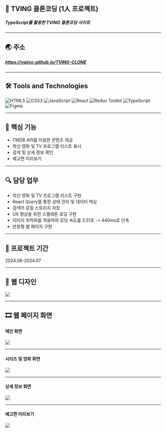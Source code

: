 ## 📝 TVING 클론코딩 (1人 프로젝트)
##### TypeScript를 활용한 TVING 클론코딩 사이트

----

## 🌏 주소
##### <https://vaiice.github.io/TVING-CLONE>

----

## 🛠️ Tools and Technologies
![HTML5](https://img.shields.io/badge/HTML5-%23E34F26.svg?&style=for-the-badge&logo=html5&logoColor=white)
![CSS3](https://img.shields.io/badge/-CSS3-1572B6?logo=css3&logoColor=white&style=for-the-badge)
![JavaScript](https://img.shields.io/badge/JavaScript-%23F7DF1E.svg?&style=for-the-badge&logo=javascript&logoColor=black)
![React](https://img.shields.io/badge/React-%2361DAFB.svg?&style=for-the-badge&logo=react&logoColor=white)
![Redux Toolkit](https://img.shields.io/badge/Redux_Toolkit-%23834383.svg?style=for-the-badge&logo=redux&logoColor=white)
![TypeScript](https://img.shields.io/badge/TypeScript-%23007ACC.svg?style=for-the-badge&logo=typescript&logoColor=white)
![Figma](https://img.shields.io/badge/-Figma-F24E1E?logo=Figma&logoColor=white&style=for-the-badge)

----
## 🔑 핵심 기능
- TMDB API를 이용한 콘텐츠 제공
- 최신 영화 및 TV 프로그램 리스트 표시
- 검색 및 상세 정보 확인
- 예고편 미리보기

----

## 🔍 담당 업무
- 최신 영화 및 TV 프로그램 리스트 구현
- React Query를 통한 상태 관리 및 데이터 캐싱
- 검색어 로컬 스토리지 저장
- UX 향상을 위한 스켈레톤 로딩 구현
- 이미지 최적화를 적용하여 로딩 속도를 3.51초 -> 440ms로 단축
- 반응형 웹 페이지 구현

----

## 📅 프로젝트 기간
2024.06-2024.07

----
## 🎨 웹 디자인
![](https://github.com/VaIice/tving/assets/141003473/013d6cc1-592a-49b6-9020-832e97d39ae7)

----
## 🎞 웹 페이지 화면
#### 메인 화면
![](https://github.com/VaIice/tving/assets/141003473/85053878-0aaf-45a9-982b-3e22b073d945)

---
#### 시리즈 및 영화 화면
![](https://github.com/VaIice/tving/assets/141003473/e04b3985-f8ee-4275-919d-856493516247)

---
#### 상세 정보 화면
![](https://github.com/user-attachments/assets/9f613267-ca67-4329-b361-a8c3fc208ca0)

---
#### 예고편 미리보기
![](https://github.com/user-attachments/assets/9b4e3503-12ae-4d65-8a96-0d0864a740ca)
